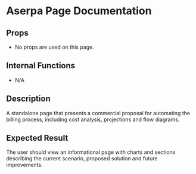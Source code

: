 # Aserpa Page Documentation

## Props
- No props are used on this page.

## Internal Functions
- N/A

## Description
A standalone page that presents a commercial proposal for automating the billing process, including cost analysis, projections and flow diagrams.

## Expected Result
The user should view an informational page with charts and sections describing the current scenario, proposed solution and future improvements.

